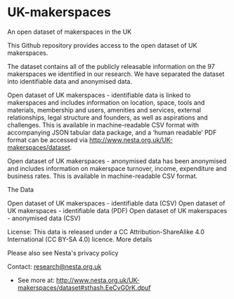 # UK-makerspaces
An open dataset of makerspaces in the UK

This Github repository provides access to the open dataset of UK makerspaces. 

The dataset contains all of the publicly releasable information on the 97 makerspaces we identified in our research. We have separated the dataset into identifiable data and anonymised data.

Open dataset of UK makerspaces - identifiable data is linked to makerspaces and includes information on location, space, tools and materials, membership and users, amenities and services, external relationships, legal structure and founders, as well as aspirations and challenges. This is available in machine-readable CSV format with accompanying JSON tabular data package, and a ‘human readable’ PDF format can be accessed via http://www.nesta.org.uk/UK-makerspaces/dataset.

Open dataset of UK makerspaces - anonymised data has been anonymised and includes information on makerspace turnover, income, expenditure and business rates. This is available in machine-readable CSV format.

The Data

Open dataset of UK makerspaces - identifiable data (CSV)
Open dataset of UK makerspaces - identifiable data (PDF)
Open dataset of UK makerspaces - anonymised data (CSV)

License: This data is released under a CC Attribution-ShareAlike 4.0 International (CC BY-SA 4.0) licence. More details

Please also see Nesta's privacy policy

Contact: research@nesta.org.uk

- See more at: http://www.nesta.org.uk/UK-makerspaces/dataset#sthash.EeCvG0rK.dpuf